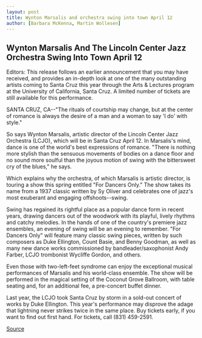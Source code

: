 ```yaml
---
layout: post
title: Wynton Marsalis and orchestra swing into town April 12
author: [Barbara McKenna, Martin Wollesen]
---
```


## Wynton Marsalis And The Lincoln Center Jazz Orchestra Swing Into Town April 12

Editors: This release follows an earlier announcement that you may have received, and provides an in-depth look at one of the many outstanding artists coming to Santa Cruz this year through the Arts & Lectures program at the University of California, Santa Cruz. A limited number of tickets are still available for this performance.

SANTA CRUZ, CA--"The rituals of courtship may change, but at the center of romance is always the desire of a man and a woman to say 'I do' with style."

So says Wynton Marsalis, artistic director of the Lincoln Center Jazz Orchestra (LCJO), which will be in Santa Cruz April 12. In Marsalis's mind, dance is one of the world's best expressions of romance. "There is nothing more stylish than the sensuous movements of bodies on a dance floor and no sound more soulful than the joyous motion of swing with the bittersweet cry of the blues," he says.

Which explains why the orchestra, of which Marsalis is artistic director, is touring a show this spring entitled "For Dancers Only." The show takes its name from a 1937 classic written by Sy Oliver and celebrates one of jazz's most exuberant and engaging offshoots--swing.

Swing has regained its rightful place as a popular dance form in recent years, drawing dancers out of the woodwork with its playful, lively rhythms and catchy melodies. In the hands of one of the country's premiere jazz ensembles, an evening of swing will be an evening to remember. "For Dancers Only" will feature many classic swing pieces, written by such composers as Duke Ellington, Count Basie, and Benny Goodman, as well as many new dance works commissioned by bandleader/saxophonist Andy Farber, LCJO trombonist Wycliffe Gordon, and others.

Even those with two-left-feet syndrome can enjoy the exceptional musical performances of Marsalis and his world-class ensemble. The show will be performed in the magical setting of the Coconut Grove Ballroom, with table seating and, for an additional fee, a pre-concert buffet dinner.

Last year, the LCJO took Santa Cruz by storm in a sold-out concert of works by Duke Ellington. This year's performance may disprove the adage that lightning never strikes twice in the same place. Buy tickets early, if you want to find out first hand. For tickets, call (831) 459-2591.

[Source](http://www1.ucsc.edu/news_events/press_releases/archive/99-00/03-00/marsalis00.htm "Permalink to Wynton Marsalis and orchestra swing into town April 12")